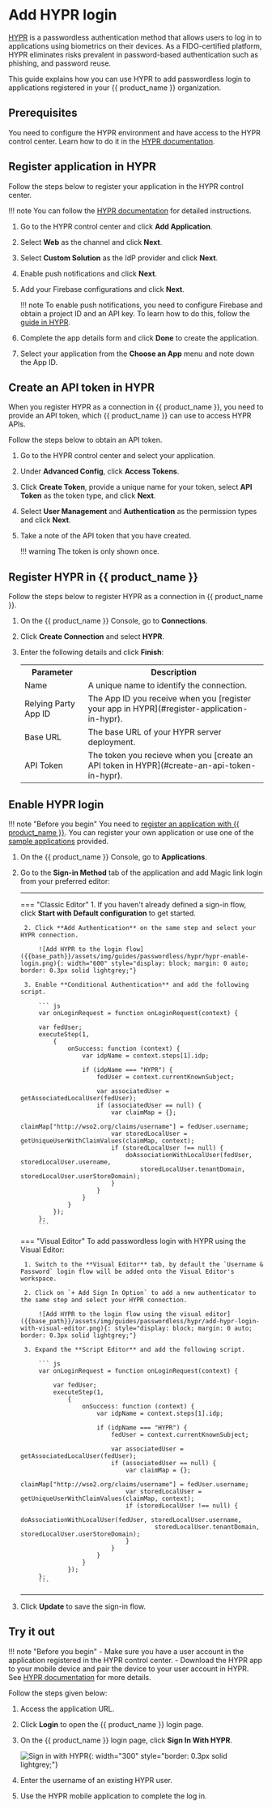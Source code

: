 # Add HYPR login

[HYPR](https://www.hypr.com/) is a passwordless authentication method that allows users to log in to applications using biometrics on their devices. As a FIDO-certified platform, HYPR eliminates risks prevalent in password-based authentication such as phishing, and password reuse.

This guide explains how you can use  HYPR to add passwordless login to applications registered in your {{ product_name }} organization.

## Prerequisites

You need to configure the HYPR environment and have access to the HYPR control center. Learn how to do it in the [HYPR documentation](https://docs.hypr.com/hyprcloud/docs/cc-std).

## Register application in HYPR

Follow the steps below to register your application in the HYPR control center.

!!! note
    You can follow the [HYPR documentation](https://docs.hypr.com/hyprcloud/docs/cc-adv-application-new) for detailed instructions.

1. Go to the HYPR control center and click **Add Application**.
    <!-- ![Add application in HYPR control center]({{base_path}}/assets/img/guides/passwordless/hypr/hypr-add-app.png) -->

2. Select **Web** as the channel and click **Next**.
    <!-- ![Select channel as web]({{base_path}}/assets/img/guides/passwordless/hypr/hypr-web-channel.png) -->

3. Select **Custom Solution** as the IdP provider and click **Next**.
    <!-- ![Select IdP]({{base_path}}/assets/img/guides/passwordless/hypr/hypr-select-idp.png) -->

4. Enable push notifications and click **Next**.
    <!-- ![Enable push notifictions]({{base_path}}/assets/img/guides/passwordless/hypr/hypr-enable-push-notifications.png) -->

5. Add your Firebase configurations and click **Next**.

    !!! note
        To enable push notifications, you need to configure Firebase and obtain a project ID and an API key. To learn how to do this, follow the [guide in HYPR](https://docs.hypr.com/hyprcloud/docs/cc-adv-configuring-push-notifications-firebase).

    <!-- ![Add Firebase configurations]({{base_path}}/assets/img/guides/passwordless/hypr/hypr-add-firebase-configs.png) -->

6. Complete the app details form and click **Done** to create the application.

7. Select your application from the **Choose an App** menu and note down the App ID.

## Create an API token in HYPR

When you register HYPR as a connection in {{ product_name }}, you need to provide an API token, which {{ product_name }} can use to access HYPR APIs.

Follow the steps below to obtain an API token.

1. Go to the HYPR control center and select your application.

2. Under **Advanced Config**, click **Access Tokens**.
    <!-- ![Select access tokens]({{base_path}}/assets/img/guides/passwordless/hypr/hypr-access-tokens.png) -->
3. Click **Create Token**, provide a unique name for your token, select **API Token** as the token type, and click **Next**.
    <!-- ![Create an access token]({{base_path}}/assets/img/guides/passwordless/hypr/hypr-create-token.png) -->

4. Select **User Management** and **Authentication** as the permission types and click **Next**.
    <!-- ![Select the permission level for the access token]({{base_path}}/assets/img/guides/passwordless/hypr/hypr-permissions-api-token.png) -->

5. Take a note of the API token that you have created.
    
    !!! warning
        The token is only shown once.

## Register HYPR in {{ product_name }}

Follow the steps below to register HYPR as a connection in {{ product_name }}.

1. On the {{ product_name }} Console, go to **Connections**.

2. Click **Create Connection** and select **HYPR**.

3. Enter the following details and click **Finish**:
    <!-- ![Enter details to add HYPR to {{ product_name }}]({{base_path}}/assets/img/guides/passwordless/hypr/hypr-add-connection.png) -->

    <table>
      <tr>
        <th>Parameter</th>
        <th>Description</th>
      </tr>
      <tr>
        <td>Name</td>
        <td>A unique name to identify the connection.</td>
      </tr>
      <tr>
          <td>Relying Party App ID</td>
          <td>The App ID you receive when you [register your app in HYPR](#register-application-in-hypr).</td>
      </tr>
      <tr>
          <td>Base URL</td>
          <td>The base URL of your HYPR server deployment.</td>
      </tr>
      <tr>
          <td>API Token</td>
          <td>The token you recieve when you [create an API token in HYPR](#create-an-api-token-in-hypr).</td>
      </tr>
    </table>

## Enable HYPR login

!!! note "Before you begin"
    You need to [register an application with {{ product_name }}]({{base_path}}/guides/applications/). You can register your own application or use one of the [sample applications]({{base_path}}/get-started/try-samples/) provided.

1. On the {{ product_name }} Console, go to **Applications**.

2. Go to the **Sign-in Method** tab of the application and add Magic link login from your preferred editor:

    ---
    === "Classic Editor"
        1. If you haven't already defined a sign-in flow, click **Start with Default configuration** to get started.

        2. Click **Add Authentication** on the same step and select your HYPR connection.

            ![Add HYPR to the login flow]({{base_path}}/assets/img/guides/passwordless/hypr/hypr-enable-login.png){: width="600" style="display: block; margin: 0 auto; border: 0.3px solid lightgrey;"}
        
        3. Enable **Conditional Authentication** and add the following script.

            ``` js
            var onLoginRequest = function onLoginRequest(context) {

            var fedUser;
            executeStep(1,
                {
                    onSuccess: function (context) {
                        var idpName = context.steps[1].idp;

                        if (idpName === "HYPR") {
                            fedUser = context.currentKnownSubject;

                            var associatedUser = getAssociatedLocalUser(fedUser);
                            if (associatedUser == null) {
                                var claimMap = {};
                                claimMap["http://wso2.org/claims/username"] = fedUser.username;
                                var storedLocalUser = getUniqueUserWithClaimValues(claimMap, context);
                                if (storedLocalUser !== null) {
                                    doAssociationWithLocalUser(fedUser, storedLocalUser.username, 
                                        storedLocalUser.tenantDomain, storedLocalUser.userStoreDomain);
                                }
                            }
                        }
                    }
                });
            };
            ```

    === "Visual Editor"
        To add passwordless login with HYPR using the Visual Editor:
  
        1. Switch to the **Visual Editor** tab, by default the `Username & Password` login flow will be added onto the Visual Editor's workspace.
        
        2. Click on `+ Add Sign In Option` to add a new authenticator to the same step and select your HYPR connection.
            
            ![Add HYPR to the login flow using the visual editor]({{base_path}}/assets/img/guides/passwordless/hypr/add-hypr-login-with-visual-editor.png){: style="display: block; margin: 0 auto; border: 0.3px solid lightgrey;"}

        3. Expand the **Script Editor** and add the following script.

            ``` js
            var onLoginRequest = function onLoginRequest(context) {

                var fedUser;
                executeStep(1,
                    {
                        onSuccess: function (context) {
                            var idpName = context.steps[1].idp;

                            if (idpName === "HYPR") {
                                fedUser = context.currentKnownSubject;

                                var associatedUser = getAssociatedLocalUser(fedUser);
                                if (associatedUser == null) {
                                    var claimMap = {};
                                    claimMap["http://wso2.org/claims/username"] = fedUser.username;
                                    var storedLocalUser = getUniqueUserWithClaimValues(claimMap, context);
                                    if (storedLocalUser !== null) {
                                        doAssociationWithLocalUser(fedUser, storedLocalUser.username, 
                                            storedLocalUser.tenantDomain, storedLocalUser.userStoreDomain);
                                    }
                                }
                            }
                        }
                    });
            };
            ```

    ---

3. Click **Update** to save the sign-in flow.

## Try it out

!!! note "Before you begin"
    - Make sure you have a user account in the application registered in the HYPR control center.
    - Download the HYPR app to your mobile device and pair the device to your user account in HYPR.
    <br/>
    See [HYPR documentation](https://docs.hypr.com/hyprcloud/docs/mobile-app-overview) for more details.

Follow the steps given below:

1. Access the application URL.

2. Click **Login** to open the {{ product_name }} login page.

3. On the {{ product_name }} login page, click **Sign In With HYPR**.

    ![Sign in with HYPR]({{base_path}}/assets/img/guides/passwordless/hypr/hypr-sign-in-with-hypr.png){: width="300" style="border: 0.3px solid lightgrey;"}

4. Enter the username of an existing HYPR user.

5. Use the HYPR mobile application to complete the log in.